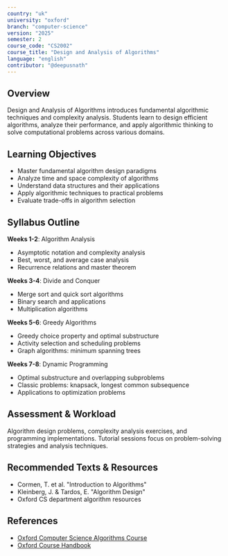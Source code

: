 ```yaml
---
country: "uk"
university: "oxford"
branch: "computer-science"
version: "2025"
semester: 2
course_code: "CS2002"
course_title: "Design and Analysis of Algorithms"
language: "english"
contributor: "@deepusnath"
---
```


## Overview

Design and Analysis of Algorithms introduces fundamental algorithmic techniques and complexity analysis. Students learn to design efficient algorithms, analyze their performance, and apply algorithmic thinking to solve computational problems across various domains.

## Learning Objectives

- Master fundamental algorithm design paradigms
- Analyze time and space complexity of algorithms
- Understand data structures and their applications
- Apply algorithmic techniques to practical problems
- Evaluate trade-offs in algorithm selection

## Syllabus Outline

**Weeks 1-2**: Algorithm Analysis
- Asymptotic notation and complexity analysis
- Best, worst, and average case analysis
- Recurrence relations and master theorem

**Weeks 3-4**: Divide and Conquer
- Merge sort and quick sort algorithms
- Binary search and applications
- Multiplication algorithms

**Weeks 5-6**: Greedy Algorithms
- Greedy choice property and optimal substructure
- Activity selection and scheduling problems
- Graph algorithms: minimum spanning trees

**Weeks 7-8**: Dynamic Programming
- Optimal substructure and overlapping subproblems
- Classic problems: knapsack, longest common subsequence
- Applications to optimization problems

## Assessment & Workload

Algorithm design problems, complexity analysis exercises, and programming implementations. Tutorial sessions focus on problem-solving strategies and analysis techniques.

## Recommended Texts & Resources

- Cormen, T. et al. "Introduction to Algorithms"
- Kleinberg, J. & Tardos, E. "Algorithm Design"
- Oxford CS department algorithm resources

## References

- [Oxford Computer Science Algorithms Course](https://www.cs.ox.ac.uk/teaching/courses/)
- [Oxford Course Handbook](https://www.cs.ox.ac.uk/students/course-handbook/)
